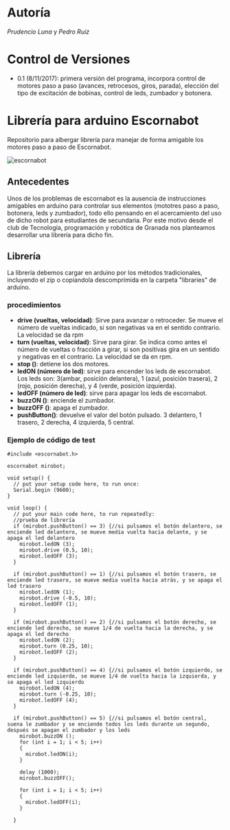# Autoría
*Prudencio Luna* y *Pedro Ruiz*

# Control de Versiones
- 0.1 (8/11/2017): primera versión del programa, incorpora control de motores paso a paso (avances, retrocesos, giros, parada), elección del tipo de excitación de bobinas, control de leds, zumbador y botonera.
# Librería para arduino Escornabot
Repositorio para albergar librería para manejar de forma amigable los motores paso a paso de Escornabot.

![](images/escornabot.jpg "escornabot")
## Antecedentes
Unos de los problemas de escornabot es la ausencia de instrucciones amigables en arduino para controlar sus elementos (mototres paso a paso, botonera, leds y zumbador), todo ello pensando en el acercamiento del uso de dicho robot para estudiantes de secundaria. Por este motivo desde el club de Tecnología, programación y robótica de Granada nos planteamos desarrollar una librería para dicho fin.
## Librería
La librería debemos cargar en arduino por los métodos tradicionales, incluyendo el zip o copiandola descomprimida en la carpeta "libraries" de arduino.
### procedimientos
- **drive (vueltas, velocidad)**: Sirve para avanzar o retroceder. Se mueve el número de vueltas indicado, si son negativas va en el sentido contrario. La velocidad se da rpm
- **turn (vueltas, velocidad)**: Sirve para girar. Se indica como antes el número de vueltas o fracción a girar, si son positivas gira en un sentido y negativas en el contrario. La velocidad se da en rpm.
- **stop ()**: detiene los dos motores.
- **ledON (número de led)**: sirve para encender los leds de escornabot. Los leds son: 3(ambar, posición delantera), 1 (azul, posición trasera), 2 (rojo, posición derecha), y 4 (verde, posición izquierda).
- **ledOFF (número de led)**: sirve para apagar los leds de escornabot.
- **buzzON ()**: enciende el zumbador.
- **buzzOFF ()**: apaga el zumbador.
- **pushButton()**: devuelve el valor del botón pulsado. 3 delantero, 1 trasero, 2 derecha, 4 izquierda, 5 central.

### Ejemplo de código de test
~~~
#include <escornabot.h>

escornabot mirobot;

void setup() {
  // put your setup code here, to run once:
  Serial.begin (9600);
}

void loop() {
  // put your main code here, to run repeatedly:
  //prueba de librería
  if (mirobot.pushButton() == 3) {//si pulsamos el botón delantero, se enciende led delantero, se mueve media vuelta hacia delante, y se apaga el led delantero
    mirobot.ledON (3);
    mirobot.drive (0.5, 10);
    mirobot.ledOFF (3);
  }

  if (mirobot.pushButton() == 1) {//si pulsamos el botón trasero, se enciende led trasero, se mueve media vuelta hacia atrás, y se apaga el led trasero
    mirobot.ledON (1);
    mirobot.drive (-0.5, 10);
    mirobot.ledOFF (1);
  }

  if (mirobot.pushButton() == 2) {//si pulsamos el botón derecho, se enciende led derecho, se mueve 1/4 de vuelta hacia la derecha, y se apaga el led derecho
    mirobot.ledON (2);
    mirobot.turn (0.25, 10);
    mirobot.ledOFF (2);
  }

  if (mirobot.pushButton() == 4) {//si pulsamos el botón izquierdo, se enciende led izquierdo, se mueve 1/4 de vuelta hacia la izquierda, y se apaga el led izquierdo
    mirobot.ledON (4);
    mirobot.turn (-0.25, 10);
    mirobot.ledOFF (4);
  }

  if (mirobot.pushButton() == 5) {//si pulsamos el botón central, suena le zumbador y se enciende todos los leds durante un segundo, después se apagan el zumbador y los leds
    mirobot.buzzON ();
    for (int i = 1; i < 5; i++)
    {
      mirobot.ledON(i);
    }

    delay (1000);
    mirobot.buzzOFF();

    for (int i = 1; i < 5; i++)
    {
      mirobot.ledOFF(i);
    }

  }

~~~
